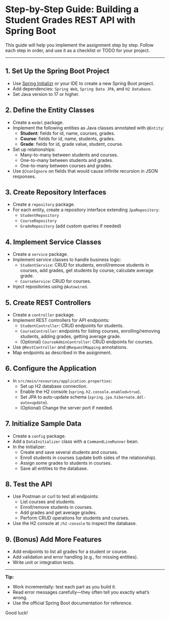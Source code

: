 # Step-by-Step Guide: Building a Student Grades REST API with Spring Boot

This guide will help you implement the assignment step by step. Follow each step in order, and use it as a checklist or TODO for your project.

---

## 1. Set Up the Spring Boot Project
- Use [Spring Initializr](https://start.spring.io/) or your IDE to create a new Spring Boot project.
- Add dependencies: `Spring Web`, `Spring Data JPA`, and `H2 Database`.
- Set Java version to 17 or higher.

## 2. Define the Entity Classes
- Create a `model` package.
- Implement the following entities as Java classes annotated with `@Entity`:
  - **Student**: fields for id, name, courses, grades.
  - **Course**: fields for id, name, students, grades.
  - **Grade**: fields for id, grade value, student, course.
- Set up relationships:
  - Many-to-many between students and courses.
  - One-to-many between students and grades.
  - One-to-many between courses and grades.
- Use `@JsonIgnore` on fields that would cause infinite recursion in JSON responses.

## 3. Create Repository Interfaces
- Create a `repository` package.
- For each entity, create a repository interface extending `JpaRepository`:
  - `StudentRepository`
  - `CourseRepository`
  - `GradeRepository` (add custom queries if needed)

## 4. Implement Service Classes
- Create a `service` package.
- Implement service classes to handle business logic:
  - `StudentService`: CRUD for students, enroll/remove students in courses, add grades, get students by course, calculate average grade.
  - `CourseService`: CRUD for courses.
- Inject repositories using `@Autowired`.

## 5. Create REST Controllers
- Create a `controller` package.
- Implement REST controllers for API endpoints:
  - `StudentController`: CRUD endpoints for students.
  - `CourseController`: endpoints for listing courses, enrolling/removing students, adding grades, getting average grade.
  - (Optional) `CourseAdminController`: CRUD endpoints for courses.
- Use `@RestController` and `@RequestMapping` annotations.
- Map endpoints as described in the assignment.

## 6. Configure the Application
- In `src/main/resources/application.properties`:
  - Set up H2 database connection.
  - Enable the H2 console (`spring.h2.console.enabled=true`).
  - Set JPA to auto-update schema (`spring.jpa.hibernate.ddl-auto=update`).
  - (Optional) Change the server port if needed.

## 7. Initialize Sample Data
- Create a `config` package.
- Add a `DataInitializer` class with a `CommandLineRunner` bean.
- In the initializer:
  - Create and save several students and courses.
  - Enroll students in courses (update both sides of the relationship).
  - Assign some grades to students in courses.
  - Save all entities to the database.

## 8. Test the API
- Use Postman or curl to test all endpoints:
  - List courses and students.
  - Enroll/remove students in courses.
  - Add grades and get average grades.
  - Perform CRUD operations for students and courses.
- Use the H2 console at `/h2-console` to inspect the database.

## 9. (Bonus) Add More Features
- Add endpoints to list all grades for a student or course.
- Add validation and error handling (e.g., for missing entities).
- Write unit or integration tests.

---

**Tip:**
- Work incrementally: test each part as you build it.
- Read error messages carefully—they often tell you exactly what’s wrong.
- Use the official Spring Boot documentation for reference.

Good luck!
